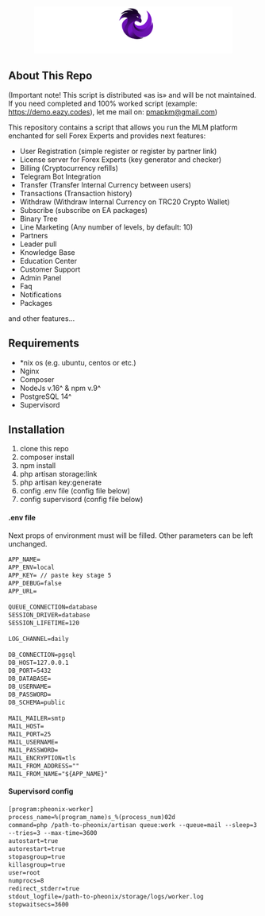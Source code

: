<p align="center"><a href="https://demo.eazy.codes" target="_blank"><img src="https://github.com/PopovMaxim/PheonixEngine/blob/main/public/assets/media/logos/logo-short-white.png?raw=true" width="400" alt="Pheonix Engine"></a></p>

## About This Repo

(Important note! This script is distributed «as is» and will be not maintained. If you need completed and 100% worked script (example: https://demo.eazy.codes), let me mail on: pmapkm@gmail.com)

This repository contains a script that allows you run the MLM platform enchanted for sell Forex Experts and provides next features:

- User Registration (simple register or register by partner link)
- License server for Forex Experts (key generator and checker)
- Billing (Cryptocurrency refills)
- Telegram Bot Integration
- Transfer (Transfer Internal Currency between users)
- Transactions (Transaction history)
- Withdraw (Withdraw Internal Currency on TRC20 Crypto Wallet)
- Subscribe (subscribe on EA packages)
- Binary Tree
- Line Marketing (Any number of levels, by default: 10)
- Partners
- Leader pull
- Knowledge Base
- Education Center
- Customer Support
- Admin Panel
- Faq
- Notifications
- Packages

and other features...

## Requirements
- *nix os (e.g. ubuntu, centos or etc.)
- Nginx
- Composer
- NodeJs v.16^ & npm v.9^
- PostgreSQL 14^
- Supervisord

## Installation
1) clone this repo
2) composer install
3) npm install
4) php artisan storage:link
5) php artisan key:generate 
6) config .env file (config file below)
7) config supervisord (config file below)

#### .env file
Next props of environment must will be filled. Other parameters can be left unchanged.
```
APP_NAME=
APP_ENV=local
APP_KEY= // paste key stage 5 
APP_DEBUG=false
APP_URL=

QUEUE_CONNECTION=database
SESSION_DRIVER=database
SESSION_LIFETIME=120

LOG_CHANNEL=daily

DB_CONNECTION=pgsql
DB_HOST=127.0.0.1
DB_PORT=5432
DB_DATABASE=
DB_USERNAME=
DB_PASSWORD=
DB_SCHEMA=public

MAIL_MAILER=smtp
MAIL_HOST=
MAIL_PORT=25
MAIL_USERNAME=
MAIL_PASSWORD=
MAIL_ENCRYPTION=tls
MAIL_FROM_ADDRESS=""
MAIL_FROM_NAME="${APP_NAME}"
```

#### Supervisord config
```
[program:pheonix-worker]
process_name=%(program_name)s_%(process_num)02d
command=php /path-to-pheonix/artisan queue:work --queue=mail --sleep=3 --tries=3 --max-time=3600
autostart=true
autorestart=true
stopasgroup=true
killasgroup=true
user=root
numprocs=8
redirect_stderr=true
stdout_logfile=/path-to-pheonix/storage/logs/worker.log
stopwaitsecs=3600
```
